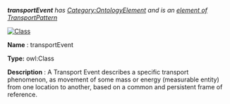___transportEvent__ 
 has
 [Category:OntologyElement](../../Category/OntologyElement "Category:OntologyElement") 
 and is an
 [element of](../../Property/ElementOf "Property:ElementOf") 
[TransportPattern](../../Submissions/TransportPattern "Submissions:TransportPattern")_




  





[![Class](../../images/thumb/2/27/Class.gif/45px-Class.gif)](../../Image/Class.gif "Class")


__Name__ 
 : transportEvent
 



__Type:__ 
 owl:Class
 



__Description__ 
 : A Transport Event describes a specific transport phenomenon, as movement of some mass or energy (measurable entity) from one location to another, based on a common and persistent frame of reference.